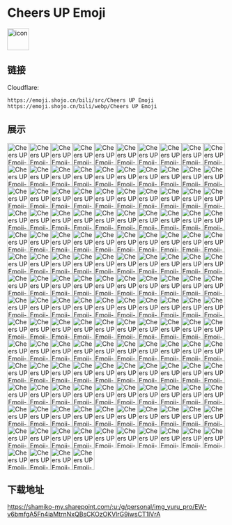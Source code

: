 # Cheers UP Emoji
<img src="https://emoji.shojo.cn/bili/src/Cheers UP Emoji/icon.png" width="50" height="50" alt="icon">

## 链接
Cloudflare:
```
https://emoji.shojo.cn/bili/src/Cheers UP Emoji
https://emoji.shojo.cn/bili/webp/Cheers UP Emoji
```
## 展示
<img src="https://emoji.shojo.cn/bili/src/Cheers UP Emoji/Cheers UP Emoji-得意-0.png" width="50" height="50" alt="Cheers UP Emoji-得意-0"><img src="https://emoji.shojo.cn/bili/src/Cheers UP Emoji/Cheers UP Emoji-大哭-0.png" width="50" height="50" alt="Cheers UP Emoji-大哭-0"><img src="https://emoji.shojo.cn/bili/src/Cheers UP Emoji/Cheers UP Emoji-仔细看-0.png" width="50" height="50" alt="Cheers UP Emoji-仔细看-0"><img src="https://emoji.shojo.cn/bili/src/Cheers UP Emoji/Cheers UP Emoji-赞-0.png" width="50" height="50" alt="Cheers UP Emoji-赞-0"><img src="https://emoji.shojo.cn/bili/src/Cheers UP Emoji/Cheers UP Emoji-得意-1.png" width="50" height="50" alt="Cheers UP Emoji-得意-1"><img src="https://emoji.shojo.cn/bili/src/Cheers UP Emoji/Cheers UP Emoji-大哭-1.png" width="50" height="50" alt="Cheers UP Emoji-大哭-1"><img src="https://emoji.shojo.cn/bili/src/Cheers UP Emoji/Cheers UP Emoji-仔细看-1.png" width="50" height="50" alt="Cheers UP Emoji-仔细看-1"><img src="https://emoji.shojo.cn/bili/src/Cheers UP Emoji/Cheers UP Emoji-赞-1.png" width="50" height="50" alt="Cheers UP Emoji-赞-1"><img src="https://emoji.shojo.cn/bili/src/Cheers UP Emoji/Cheers UP Emoji-得意-2.png" width="50" height="50" alt="Cheers UP Emoji-得意-2"><img src="https://emoji.shojo.cn/bili/src/Cheers UP Emoji/Cheers UP Emoji-大哭-2.png" width="50" height="50" alt="Cheers UP Emoji-大哭-2"><img src="https://emoji.shojo.cn/bili/src/Cheers UP Emoji/Cheers UP Emoji-仔细看-2.png" width="50" height="50" alt="Cheers UP Emoji-仔细看-2"><img src="https://emoji.shojo.cn/bili/src/Cheers UP Emoji/Cheers UP Emoji-赞-2.png" width="50" height="50" alt="Cheers UP Emoji-赞-2"><img src="https://emoji.shojo.cn/bili/src/Cheers UP Emoji/Cheers UP Emoji-得意-3.png" width="50" height="50" alt="Cheers UP Emoji-得意-3"><img src="https://emoji.shojo.cn/bili/src/Cheers UP Emoji/Cheers UP Emoji-大哭-3.png" width="50" height="50" alt="Cheers UP Emoji-大哭-3"><img src="https://emoji.shojo.cn/bili/src/Cheers UP Emoji/Cheers UP Emoji-仔细看-3.png" width="50" height="50" alt="Cheers UP Emoji-仔细看-3"><img src="https://emoji.shojo.cn/bili/src/Cheers UP Emoji/Cheers UP Emoji-赞-3.png" width="50" height="50" alt="Cheers UP Emoji-赞-3"><img src="https://emoji.shojo.cn/bili/src/Cheers UP Emoji/Cheers UP Emoji-得意-4.png" width="50" height="50" alt="Cheers UP Emoji-得意-4"><img src="https://emoji.shojo.cn/bili/src/Cheers UP Emoji/Cheers UP Emoji-大哭-4.png" width="50" height="50" alt="Cheers UP Emoji-大哭-4"><img src="https://emoji.shojo.cn/bili/src/Cheers UP Emoji/Cheers UP Emoji-仔细看-4.png" width="50" height="50" alt="Cheers UP Emoji-仔细看-4"><img src="https://emoji.shojo.cn/bili/src/Cheers UP Emoji/Cheers UP Emoji-赞-4.png" width="50" height="50" alt="Cheers UP Emoji-赞-4"><img src="https://emoji.shojo.cn/bili/src/Cheers UP Emoji/Cheers UP Emoji-得意-5.png" width="50" height="50" alt="Cheers UP Emoji-得意-5"><img src="https://emoji.shojo.cn/bili/src/Cheers UP Emoji/Cheers UP Emoji-大哭-5.png" width="50" height="50" alt="Cheers UP Emoji-大哭-5"><img src="https://emoji.shojo.cn/bili/src/Cheers UP Emoji/Cheers UP Emoji-仔细看-5.png" width="50" height="50" alt="Cheers UP Emoji-仔细看-5"><img src="https://emoji.shojo.cn/bili/src/Cheers UP Emoji/Cheers UP Emoji-赞-5.png" width="50" height="50" alt="Cheers UP Emoji-赞-5"><img src="https://emoji.shojo.cn/bili/src/Cheers UP Emoji/Cheers UP Emoji-得意-6.png" width="50" height="50" alt="Cheers UP Emoji-得意-6"><img src="https://emoji.shojo.cn/bili/src/Cheers UP Emoji/Cheers UP Emoji-大哭-6.png" width="50" height="50" alt="Cheers UP Emoji-大哭-6"><img src="https://emoji.shojo.cn/bili/src/Cheers UP Emoji/Cheers UP Emoji-仔细看-6.png" width="50" height="50" alt="Cheers UP Emoji-仔细看-6"><img src="https://emoji.shojo.cn/bili/src/Cheers UP Emoji/Cheers UP Emoji-赞-6.png" width="50" height="50" alt="Cheers UP Emoji-赞-6"><img src="https://emoji.shojo.cn/bili/src/Cheers UP Emoji/Cheers UP Emoji-得意-7.png" width="50" height="50" alt="Cheers UP Emoji-得意-7"><img src="https://emoji.shojo.cn/bili/src/Cheers UP Emoji/Cheers UP Emoji-大哭-7.png" width="50" height="50" alt="Cheers UP Emoji-大哭-7"><img src="https://emoji.shojo.cn/bili/src/Cheers UP Emoji/Cheers UP Emoji-仔细看-7.png" width="50" height="50" alt="Cheers UP Emoji-仔细看-7"><img src="https://emoji.shojo.cn/bili/src/Cheers UP Emoji/Cheers UP Emoji-赞-7.png" width="50" height="50" alt="Cheers UP Emoji-赞-7"><img src="https://emoji.shojo.cn/bili/src/Cheers UP Emoji/Cheers UP Emoji-得意-8.png" width="50" height="50" alt="Cheers UP Emoji-得意-8"><img src="https://emoji.shojo.cn/bili/src/Cheers UP Emoji/Cheers UP Emoji-大哭-8.png" width="50" height="50" alt="Cheers UP Emoji-大哭-8"><img src="https://emoji.shojo.cn/bili/src/Cheers UP Emoji/Cheers UP Emoji-仔细看-8.png" width="50" height="50" alt="Cheers UP Emoji-仔细看-8"><img src="https://emoji.shojo.cn/bili/src/Cheers UP Emoji/Cheers UP Emoji-赞-8.png" width="50" height="50" alt="Cheers UP Emoji-赞-8"><img src="https://emoji.shojo.cn/bili/src/Cheers UP Emoji/Cheers UP Emoji-流汗-9.png" width="50" height="50" alt="Cheers UP Emoji-流汗-9"><img src="https://emoji.shojo.cn/bili/src/Cheers UP Emoji/Cheers UP Emoji-封嘴-9.png" width="50" height="50" alt="Cheers UP Emoji-封嘴-9"><img src="https://emoji.shojo.cn/bili/src/Cheers UP Emoji/Cheers UP Emoji-喜欢-9.png" width="50" height="50" alt="Cheers UP Emoji-喜欢-9"><img src="https://emoji.shojo.cn/bili/src/Cheers UP Emoji/Cheers UP Emoji-拜托-9.png" width="50" height="50" alt="Cheers UP Emoji-拜托-9"><img src="https://emoji.shojo.cn/bili/src/Cheers UP Emoji/Cheers UP Emoji-流汗-10.png" width="50" height="50" alt="Cheers UP Emoji-流汗-10"><img src="https://emoji.shojo.cn/bili/src/Cheers UP Emoji/Cheers UP Emoji-封嘴-10.png" width="50" height="50" alt="Cheers UP Emoji-封嘴-10"><img src="https://emoji.shojo.cn/bili/src/Cheers UP Emoji/Cheers UP Emoji-喜欢-10.png" width="50" height="50" alt="Cheers UP Emoji-喜欢-10"><img src="https://emoji.shojo.cn/bili/src/Cheers UP Emoji/Cheers UP Emoji-拜托-10.png" width="50" height="50" alt="Cheers UP Emoji-拜托-10"><img src="https://emoji.shojo.cn/bili/src/Cheers UP Emoji/Cheers UP Emoji-流汗-11.png" width="50" height="50" alt="Cheers UP Emoji-流汗-11"><img src="https://emoji.shojo.cn/bili/src/Cheers UP Emoji/Cheers UP Emoji-封嘴-11.png" width="50" height="50" alt="Cheers UP Emoji-封嘴-11"><img src="https://emoji.shojo.cn/bili/src/Cheers UP Emoji/Cheers UP Emoji-喜欢-11.png" width="50" height="50" alt="Cheers UP Emoji-喜欢-11"><img src="https://emoji.shojo.cn/bili/src/Cheers UP Emoji/Cheers UP Emoji-拜托-11.png" width="50" height="50" alt="Cheers UP Emoji-拜托-11"><img src="https://emoji.shojo.cn/bili/src/Cheers UP Emoji/Cheers UP Emoji-流汗-12.png" width="50" height="50" alt="Cheers UP Emoji-流汗-12"><img src="https://emoji.shojo.cn/bili/src/Cheers UP Emoji/Cheers UP Emoji-封嘴-12.png" width="50" height="50" alt="Cheers UP Emoji-封嘴-12"><img src="https://emoji.shojo.cn/bili/src/Cheers UP Emoji/Cheers UP Emoji-喜欢-12.png" width="50" height="50" alt="Cheers UP Emoji-喜欢-12"><img src="https://emoji.shojo.cn/bili/src/Cheers UP Emoji/Cheers UP Emoji-拜托-12.png" width="50" height="50" alt="Cheers UP Emoji-拜托-12"><img src="https://emoji.shojo.cn/bili/src/Cheers UP Emoji/Cheers UP Emoji-流汗-13.png" width="50" height="50" alt="Cheers UP Emoji-流汗-13"><img src="https://emoji.shojo.cn/bili/src/Cheers UP Emoji/Cheers UP Emoji-封嘴-13.png" width="50" height="50" alt="Cheers UP Emoji-封嘴-13"><img src="https://emoji.shojo.cn/bili/src/Cheers UP Emoji/Cheers UP Emoji-喜欢-13.png" width="50" height="50" alt="Cheers UP Emoji-喜欢-13"><img src="https://emoji.shojo.cn/bili/src/Cheers UP Emoji/Cheers UP Emoji-拜托-13.png" width="50" height="50" alt="Cheers UP Emoji-拜托-13"><img src="https://emoji.shojo.cn/bili/src/Cheers UP Emoji/Cheers UP Emoji-流汗-14.png" width="50" height="50" alt="Cheers UP Emoji-流汗-14"><img src="https://emoji.shojo.cn/bili/src/Cheers UP Emoji/Cheers UP Emoji-封嘴-14.png" width="50" height="50" alt="Cheers UP Emoji-封嘴-14"><img src="https://emoji.shojo.cn/bili/src/Cheers UP Emoji/Cheers UP Emoji-喜欢-14.png" width="50" height="50" alt="Cheers UP Emoji-喜欢-14"><img src="https://emoji.shojo.cn/bili/src/Cheers UP Emoji/Cheers UP Emoji-拜托-14.png" width="50" height="50" alt="Cheers UP Emoji-拜托-14"><img src="https://emoji.shojo.cn/bili/src/Cheers UP Emoji/Cheers UP Emoji-流汗-15.png" width="50" height="50" alt="Cheers UP Emoji-流汗-15"><img src="https://emoji.shojo.cn/bili/src/Cheers UP Emoji/Cheers UP Emoji-封嘴-15.png" width="50" height="50" alt="Cheers UP Emoji-封嘴-15"><img src="https://emoji.shojo.cn/bili/src/Cheers UP Emoji/Cheers UP Emoji-喜欢-15.png" width="50" height="50" alt="Cheers UP Emoji-喜欢-15"><img src="https://emoji.shojo.cn/bili/src/Cheers UP Emoji/Cheers UP Emoji-拜托-15.png" width="50" height="50" alt="Cheers UP Emoji-拜托-15"><img src="https://emoji.shojo.cn/bili/src/Cheers UP Emoji/Cheers UP Emoji-流汗-16.png" width="50" height="50" alt="Cheers UP Emoji-流汗-16"><img src="https://emoji.shojo.cn/bili/src/Cheers UP Emoji/Cheers UP Emoji-封嘴-16.png" width="50" height="50" alt="Cheers UP Emoji-封嘴-16"><img src="https://emoji.shojo.cn/bili/src/Cheers UP Emoji/Cheers UP Emoji-喜欢-16.png" width="50" height="50" alt="Cheers UP Emoji-喜欢-16"><img src="https://emoji.shojo.cn/bili/src/Cheers UP Emoji/Cheers UP Emoji-拜托-16.png" width="50" height="50" alt="Cheers UP Emoji-拜托-16"><img src="https://emoji.shojo.cn/bili/src/Cheers UP Emoji/Cheers UP Emoji-流汗-17.png" width="50" height="50" alt="Cheers UP Emoji-流汗-17"><img src="https://emoji.shojo.cn/bili/src/Cheers UP Emoji/Cheers UP Emoji-封嘴-17.png" width="50" height="50" alt="Cheers UP Emoji-封嘴-17"><img src="https://emoji.shojo.cn/bili/src/Cheers UP Emoji/Cheers UP Emoji-喜欢-17.png" width="50" height="50" alt="Cheers UP Emoji-喜欢-17"><img src="https://emoji.shojo.cn/bili/src/Cheers UP Emoji/Cheers UP Emoji-拜托-17.png" width="50" height="50" alt="Cheers UP Emoji-拜托-17"><img src="https://emoji.shojo.cn/bili/src/Cheers UP Emoji/Cheers UP Emoji-偷看-18.png" width="50" height="50" alt="Cheers UP Emoji-偷看-18"><img src="https://emoji.shojo.cn/bili/src/Cheers UP Emoji/Cheers UP Emoji-假笑-18.png" width="50" height="50" alt="Cheers UP Emoji-假笑-18"><img src="https://emoji.shojo.cn/bili/src/Cheers UP Emoji/Cheers UP Emoji-疑问-18.png" width="50" height="50" alt="Cheers UP Emoji-疑问-18"><img src="https://emoji.shojo.cn/bili/src/Cheers UP Emoji/Cheers UP Emoji-无语-18.png" width="50" height="50" alt="Cheers UP Emoji-无语-18"><img src="https://emoji.shojo.cn/bili/src/Cheers UP Emoji/Cheers UP Emoji-偷看-19.png" width="50" height="50" alt="Cheers UP Emoji-偷看-19"><img src="https://emoji.shojo.cn/bili/src/Cheers UP Emoji/Cheers UP Emoji-假笑-19.png" width="50" height="50" alt="Cheers UP Emoji-假笑-19"><img src="https://emoji.shojo.cn/bili/src/Cheers UP Emoji/Cheers UP Emoji-疑问-19.png" width="50" height="50" alt="Cheers UP Emoji-疑问-19"><img src="https://emoji.shojo.cn/bili/src/Cheers UP Emoji/Cheers UP Emoji-无语-19.png" width="50" height="50" alt="Cheers UP Emoji-无语-19"><img src="https://emoji.shojo.cn/bili/src/Cheers UP Emoji/Cheers UP Emoji-偷看-20.png" width="50" height="50" alt="Cheers UP Emoji-偷看-20"><img src="https://emoji.shojo.cn/bili/src/Cheers UP Emoji/Cheers UP Emoji-假笑-20.png" width="50" height="50" alt="Cheers UP Emoji-假笑-20"><img src="https://emoji.shojo.cn/bili/src/Cheers UP Emoji/Cheers UP Emoji-疑问-20.png" width="50" height="50" alt="Cheers UP Emoji-疑问-20"><img src="https://emoji.shojo.cn/bili/src/Cheers UP Emoji/Cheers UP Emoji-无语-20.png" width="50" height="50" alt="Cheers UP Emoji-无语-20"><img src="https://emoji.shojo.cn/bili/src/Cheers UP Emoji/Cheers UP Emoji-偷看-21.png" width="50" height="50" alt="Cheers UP Emoji-偷看-21"><img src="https://emoji.shojo.cn/bili/src/Cheers UP Emoji/Cheers UP Emoji-假笑-21.png" width="50" height="50" alt="Cheers UP Emoji-假笑-21"><img src="https://emoji.shojo.cn/bili/src/Cheers UP Emoji/Cheers UP Emoji-疑问-21.png" width="50" height="50" alt="Cheers UP Emoji-疑问-21"><img src="https://emoji.shojo.cn/bili/src/Cheers UP Emoji/Cheers UP Emoji-无语-21.png" width="50" height="50" alt="Cheers UP Emoji-无语-21"><img src="https://emoji.shojo.cn/bili/src/Cheers UP Emoji/Cheers UP Emoji-偷看-22.png" width="50" height="50" alt="Cheers UP Emoji-偷看-22"><img src="https://emoji.shojo.cn/bili/src/Cheers UP Emoji/Cheers UP Emoji-假笑-22.png" width="50" height="50" alt="Cheers UP Emoji-假笑-22"><img src="https://emoji.shojo.cn/bili/src/Cheers UP Emoji/Cheers UP Emoji-疑问-22.png" width="50" height="50" alt="Cheers UP Emoji-疑问-22"><img src="https://emoji.shojo.cn/bili/src/Cheers UP Emoji/Cheers UP Emoji-无语-22.png" width="50" height="50" alt="Cheers UP Emoji-无语-22"><img src="https://emoji.shojo.cn/bili/src/Cheers UP Emoji/Cheers UP Emoji-偷看-23.png" width="50" height="50" alt="Cheers UP Emoji-偷看-23"><img src="https://emoji.shojo.cn/bili/src/Cheers UP Emoji/Cheers UP Emoji-假笑-23.png" width="50" height="50" alt="Cheers UP Emoji-假笑-23"><img src="https://emoji.shojo.cn/bili/src/Cheers UP Emoji/Cheers UP Emoji-疑问-23.png" width="50" height="50" alt="Cheers UP Emoji-疑问-23"><img src="https://emoji.shojo.cn/bili/src/Cheers UP Emoji/Cheers UP Emoji-无语-23.png" width="50" height="50" alt="Cheers UP Emoji-无语-23"><img src="https://emoji.shojo.cn/bili/src/Cheers UP Emoji/Cheers UP Emoji-偷看-24.png" width="50" height="50" alt="Cheers UP Emoji-偷看-24"><img src="https://emoji.shojo.cn/bili/src/Cheers UP Emoji/Cheers UP Emoji-假笑-24.png" width="50" height="50" alt="Cheers UP Emoji-假笑-24"><img src="https://emoji.shojo.cn/bili/src/Cheers UP Emoji/Cheers UP Emoji-疑问-24.png" width="50" height="50" alt="Cheers UP Emoji-疑问-24"><img src="https://emoji.shojo.cn/bili/src/Cheers UP Emoji/Cheers UP Emoji-无语-24.png" width="50" height="50" alt="Cheers UP Emoji-无语-24"><img src="https://emoji.shojo.cn/bili/src/Cheers UP Emoji/Cheers UP Emoji-偷看-25.png" width="50" height="50" alt="Cheers UP Emoji-偷看-25"><img src="https://emoji.shojo.cn/bili/src/Cheers UP Emoji/Cheers UP Emoji-假笑-25.png" width="50" height="50" alt="Cheers UP Emoji-假笑-25"><img src="https://emoji.shojo.cn/bili/src/Cheers UP Emoji/Cheers UP Emoji-疑问-25.png" width="50" height="50" alt="Cheers UP Emoji-疑问-25"><img src="https://emoji.shojo.cn/bili/src/Cheers UP Emoji/Cheers UP Emoji-无语-25.png" width="50" height="50" alt="Cheers UP Emoji-无语-25"><img src="https://emoji.shojo.cn/bili/src/Cheers UP Emoji/Cheers UP Emoji-偷看-26.png" width="50" height="50" alt="Cheers UP Emoji-偷看-26"><img src="https://emoji.shojo.cn/bili/src/Cheers UP Emoji/Cheers UP Emoji-假笑-26.png" width="50" height="50" alt="Cheers UP Emoji-假笑-26"><img src="https://emoji.shojo.cn/bili/src/Cheers UP Emoji/Cheers UP Emoji-疑问-26.png" width="50" height="50" alt="Cheers UP Emoji-疑问-26"><img src="https://emoji.shojo.cn/bili/src/Cheers UP Emoji/Cheers UP Emoji-无语-26.png" width="50" height="50" alt="Cheers UP Emoji-无语-26"><img src="https://emoji.shojo.cn/bili/src/Cheers UP Emoji/Cheers UP Emoji-Ok-27.png" width="50" height="50" alt="Cheers UP Emoji-Ok-27"><img src="https://emoji.shojo.cn/bili/src/Cheers UP Emoji/Cheers UP Emoji-挖鼻孔-27.png" width="50" height="50" alt="Cheers UP Emoji-挖鼻孔-27"><img src="https://emoji.shojo.cn/bili/src/Cheers UP Emoji/Cheers UP Emoji-No-27.png" width="50" height="50" alt="Cheers UP Emoji-No-27"><img src="https://emoji.shojo.cn/bili/src/Cheers UP Emoji/Cheers UP Emoji-震惊-27.png" width="50" height="50" alt="Cheers UP Emoji-震惊-27"><img src="https://emoji.shojo.cn/bili/src/Cheers UP Emoji/Cheers UP Emoji-Ok-28.png" width="50" height="50" alt="Cheers UP Emoji-Ok-28"><img src="https://emoji.shojo.cn/bili/src/Cheers UP Emoji/Cheers UP Emoji-挖鼻孔-28.png" width="50" height="50" alt="Cheers UP Emoji-挖鼻孔-28"><img src="https://emoji.shojo.cn/bili/src/Cheers UP Emoji/Cheers UP Emoji-No-28.png" width="50" height="50" alt="Cheers UP Emoji-No-28"><img src="https://emoji.shojo.cn/bili/src/Cheers UP Emoji/Cheers UP Emoji-震惊-28.png" width="50" height="50" alt="Cheers UP Emoji-震惊-28"><img src="https://emoji.shojo.cn/bili/src/Cheers UP Emoji/Cheers UP Emoji-Ok-29.png" width="50" height="50" alt="Cheers UP Emoji-Ok-29"><img src="https://emoji.shojo.cn/bili/src/Cheers UP Emoji/Cheers UP Emoji-挖鼻孔-29.png" width="50" height="50" alt="Cheers UP Emoji-挖鼻孔-29"><img src="https://emoji.shojo.cn/bili/src/Cheers UP Emoji/Cheers UP Emoji-No-29.png" width="50" height="50" alt="Cheers UP Emoji-No-29"><img src="https://emoji.shojo.cn/bili/src/Cheers UP Emoji/Cheers UP Emoji-震惊-29.png" width="50" height="50" alt="Cheers UP Emoji-震惊-29"><img src="https://emoji.shojo.cn/bili/src/Cheers UP Emoji/Cheers UP Emoji-Ok-30.png" width="50" height="50" alt="Cheers UP Emoji-Ok-30"><img src="https://emoji.shojo.cn/bili/src/Cheers UP Emoji/Cheers UP Emoji-挖鼻孔-30.png" width="50" height="50" alt="Cheers UP Emoji-挖鼻孔-30"><img src="https://emoji.shojo.cn/bili/src/Cheers UP Emoji/Cheers UP Emoji-No-30.png" width="50" height="50" alt="Cheers UP Emoji-No-30"><img src="https://emoji.shojo.cn/bili/src/Cheers UP Emoji/Cheers UP Emoji-震惊-30.png" width="50" height="50" alt="Cheers UP Emoji-震惊-30"><img src="https://emoji.shojo.cn/bili/src/Cheers UP Emoji/Cheers UP Emoji-Ok-31.png" width="50" height="50" alt="Cheers UP Emoji-Ok-31"><img src="https://emoji.shojo.cn/bili/src/Cheers UP Emoji/Cheers UP Emoji-挖鼻孔-31.png" width="50" height="50" alt="Cheers UP Emoji-挖鼻孔-31"><img src="https://emoji.shojo.cn/bili/src/Cheers UP Emoji/Cheers UP Emoji-No-31.png" width="50" height="50" alt="Cheers UP Emoji-No-31"><img src="https://emoji.shojo.cn/bili/src/Cheers UP Emoji/Cheers UP Emoji-震惊-31.png" width="50" height="50" alt="Cheers UP Emoji-震惊-31"><img src="https://emoji.shojo.cn/bili/src/Cheers UP Emoji/Cheers UP Emoji-Ok-32.png" width="50" height="50" alt="Cheers UP Emoji-Ok-32"><img src="https://emoji.shojo.cn/bili/src/Cheers UP Emoji/Cheers UP Emoji-挖鼻孔-32.png" width="50" height="50" alt="Cheers UP Emoji-挖鼻孔-32"><img src="https://emoji.shojo.cn/bili/src/Cheers UP Emoji/Cheers UP Emoji-No-32.png" width="50" height="50" alt="Cheers UP Emoji-No-32"><img src="https://emoji.shojo.cn/bili/src/Cheers UP Emoji/Cheers UP Emoji-震惊-32.png" width="50" height="50" alt="Cheers UP Emoji-震惊-32"><img src="https://emoji.shojo.cn/bili/src/Cheers UP Emoji/Cheers UP Emoji-Ok-33.png" width="50" height="50" alt="Cheers UP Emoji-Ok-33"><img src="https://emoji.shojo.cn/bili/src/Cheers UP Emoji/Cheers UP Emoji-挖鼻孔-33.png" width="50" height="50" alt="Cheers UP Emoji-挖鼻孔-33"><img src="https://emoji.shojo.cn/bili/src/Cheers UP Emoji/Cheers UP Emoji-No-33.png" width="50" height="50" alt="Cheers UP Emoji-No-33"><img src="https://emoji.shojo.cn/bili/src/Cheers UP Emoji/Cheers UP Emoji-震惊-33.png" width="50" height="50" alt="Cheers UP Emoji-震惊-33"><img src="https://emoji.shojo.cn/bili/src/Cheers UP Emoji/Cheers UP Emoji-Ok-34.png" width="50" height="50" alt="Cheers UP Emoji-Ok-34"><img src="https://emoji.shojo.cn/bili/src/Cheers UP Emoji/Cheers UP Emoji-挖鼻孔-34.png" width="50" height="50" alt="Cheers UP Emoji-挖鼻孔-34"><img src="https://emoji.shojo.cn/bili/src/Cheers UP Emoji/Cheers UP Emoji-No-34.png" width="50" height="50" alt="Cheers UP Emoji-No-34"><img src="https://emoji.shojo.cn/bili/src/Cheers UP Emoji/Cheers UP Emoji-震惊-34.png" width="50" height="50" alt="Cheers UP Emoji-震惊-34"><img src="https://emoji.shojo.cn/bili/src/Cheers UP Emoji/Cheers UP Emoji-Ok-35.png" width="50" height="50" alt="Cheers UP Emoji-Ok-35"><img src="https://emoji.shojo.cn/bili/src/Cheers UP Emoji/Cheers UP Emoji-挖鼻孔-35.png" width="50" height="50" alt="Cheers UP Emoji-挖鼻孔-35"><img src="https://emoji.shojo.cn/bili/src/Cheers UP Emoji/Cheers UP Emoji-No-35.png" width="50" height="50" alt="Cheers UP Emoji-No-35"><img src="https://emoji.shojo.cn/bili/src/Cheers UP Emoji/Cheers UP Emoji-震惊-35.png" width="50" height="50" alt="Cheers UP Emoji-震惊-35">

## 下载地址

https://shamiko-my.sharepoint.com/:u:/g/personal/img_yuru_pro/EW-v6bmfgA5Fn4iaMtrnNxQBsCKOzOKVlrG9iwsCT1lVrA